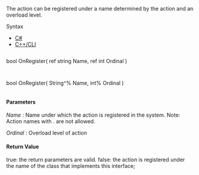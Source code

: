 The action can be registered under a name determined by the action and an overload level.

Syntax

* [C#](#i-syntax-CS)
* [C++/CLI](#i-syntax-CPP2005)

```
```
bool OnRegister( 
   ref string Name,
   ref int Ordinal
)
```
```

```
```
bool OnRegister( 
   String^% Name,
   int% Ordinal
)
```
```

#### Parameters

*Name*
:   Name under which the action is registered in the system. Note\: Action names with . are not allowed.

*Ordinal*
:   Overload level of action

#### Return Value

true: the return parameters are valid. false: the action is registered under the name of the class that implements this interface;

